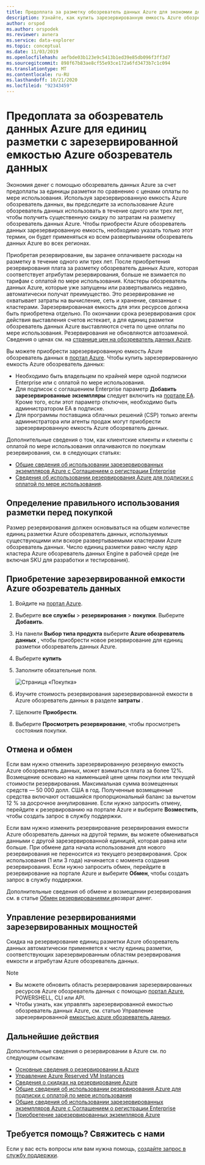 ```yaml
---
title: Предоплата за разметку обозреватель данных Azure для экономии денег
description: Узнайте, как купить зарезервированную емкость Azure обозреватель данных, чтобы сэкономить на стоимости Azure обозреватель данных.
author: orspod
ms.author: orspodek
ms.reviewer: avnera
ms.service: data-explorer
ms.topic: conceptual
ms.date: 11/03/2019
ms.openlocfilehash: aefbde03b123e9c5413b1ed39e85db096f3ff3d7
ms.sourcegitcommit: 898f67b83ae8cf55e93ce172a6fd3473b7c1c094
ms.translationtype: MT
ms.contentlocale: ru-RU
ms.lasthandoff: 10/21/2020
ms.locfileid: "92343459"
---
```

# <a name="prepay-for-azure-data-explorer-markup-units-with-azure-data-explorer-reserved-capacity"></a>Предоплата за обозреватель данных Azure для единиц разметки с зарезервированной емкостью Azure обозреватель данных

Экономия денег с помощью обозреватель данных Azure за счет предоплаты за единицы разметки по сравнению с ценами оплаты по мере использования. Используя зарезервированную емкость Azure обозреватель данных, вы предследите за использование Azure обозреватель данных использовать в течение одного или трех лет, чтобы получить существенную скидку по затратам на разметку обозреватель данных Azure. Чтобы приобрести Azure обозреватель данных зарезервированную емкость, необходимо указать только этот термин, он будет применяться ко всем развертываниям обозреватель данных Azure во всех регионах.

Приобретая резервирование, вы заранее оплачиваете расходы на разметку в течение одного или трех лет. После приобретения резервирования плата за разметку обозреватель данных Azure, которая соответствует атрибутам резервирования, больше не взимается по тарифам с оплатой по мере использования. Кластеры обозреватель данных Azure, которые уже запущены или развертывались недавно, автоматически получат преимущество. Это резервирование не охватывает затраты на вычисление, сеть и хранение, связанные с кластерами. Зарезервированная емкость для этих ресурсов должна быть приобретена отдельно. По окончании срока резервирования срок действия выставления счетов истекает, а для единиц разметки обозреватель данных Azure выставляются счета по цене оплаты по мере использования. Резервирования не обновляются автозаменой. Сведения о ценах см. на [странице цен на обозреватель данных Azure](https://azure.microsoft.com/pricing/details/data-explorer/).

Вы можете приобрести зарезервированную емкость Azure обозреватель данных в [портал Azure](https://portal.azure.com). Чтобы купить зарезервированную емкость Azure обозреватель данных:

* Необходимо быть владельцем по крайней мере одной подписки Enterprise или с оплатой по мере использования.
* Для подписок с соглашением Enterprise параметр **Добавить зарезервированные экземпляры** следует включить на [портале EA](https://ea.azure.com). Кроме того, если этот параметр отключен, необходимо быть администратором EA в подписке.
* Для программы поставщика облачных решений (CSP) только агенты администратора или агенты продаж могут приобрести зарезервированную емкость Azure обозреватель данных.

Дополнительные сведения о том, как клиентские клиенты и клиенты с оплатой по мере использования оплачиваются по покупкам резервирования, см. в следующих статьях:
* [Общие сведения об использовании зарезервированных экземпляров Azure с Соглашением о регистрации Enterprise](/azure/cost-management-billing/reservations/understand-reserved-instance-usage-ea) 
* [Сведения об использовании резервирования Azure для подписки с оплатой по мере использования](/azure/cost-management-billing/reservations/understand-reserved-instance-usage).

## <a name="determine-the-right-markup-usage-before-purchase"></a>Определение правильного использования разметки перед покупкой

Размер резервирования должен основываться на общем количестве единиц разметки Azure обозреватель данных, используемых существующими или вскоре развертываемыми кластерами Azure обозреватель данных. Число единиц разметки равно числу ядер кластера Azure обозреватель данных Engine в рабочей среде (не включая SKU для разработки и тестирования). 

## <a name="buy-azure-data-explorer-reserved-capacity"></a>Приобретение зарезервированной емкости Azure обозреватель данных

1. Войдите на [портал Azure](https://portal.azure.com).
1. Выберите **все службы**  >  **резервирования**  >  **покупки**. Выберите **Добавить**.
1. На панели **Выбор типа продукта** выберите **Azure обозреватель данных** , чтобы приобрести новое резервирование для единиц разметки обозреватель данных Azure. 
1. Выберите **купить**
1. Заполните обязательные поля. 

    ![Страница «Покупка»](media/pricing-reserved-capacity/purchase-page.png)

1. Изучите стоимость резервирования зарезервированной емкости в Azure обозреватель данных в разделе **затраты** .
1. Щелкните **Приобрести**.
1. Выберите **Просмотреть резервирование**, чтобы просмотреть состояния покупки.

## <a name="cancellations-and-exchanges"></a>Отмена и обмен

Если вам нужно отменить зарезервированную резервную емкость Azure обозреватель данных, может взиматься плата за более 12%. Возмещение основано на наименьшей цене цены покупки или текущей стоимости резервирования. Максимальная сумма возмещенных средств — 50 000 долл. США в год. Полученные возмещенные средства включают оставшийся пропорциональный баланс за вычетом 12 % за досрочное аннулирование. Если нужно запросить отмену, перейдите к резервированию на портале Azure и выберите **Возместить**, чтобы создать запрос в службу поддержки.

Если вам нужно изменить резервирование резервирования емкости Azure обозреватель данных на другой термин, вы можете обмениваться данными с другой зарезервированной единицей, которая равна или больше. При обмене дата начала использования для нового резервирования не переносится из текущего резервирования. Срок использования (1 или 3 года) начинается с момента создания резервирования. Если нужно запросить обмен, перейдите в резервирование на портале Azure и выберите **Обмен**, чтобы создать запрос в службу поддержки.

Дополнительные сведения об обмене и возмещении резервирования см. в статье [Обмен резервированиями и](/azure/cost-management-billing/reservations/exchange-and-refund-azure-reservations)возврат денег.

## <a name="manage-your-reserved-capacity-reservation"></a>Управление резервированиями зарезервированных мощностей

Скидка на резервирование единиц разметки Azure обозреватель данных автоматически применяется к числу единиц разметки, соответствующих зарезервированным областям резервирования емкости и атрибутам Azure обозреватель данных. 


> [!NOTE]
> * Вы можете обновить область резервирования зарезервированных ресурсов Azure обозреватель данных с помощью [портал Azure](https://portal.azure.com), POWERSHELL, CLI или API.
> * Чтобы узнать, как управлять зарезервированной емкостью обозреватель данных Azure, см. статью Управление зарезервированной [емкостью azure обозреватель данных](/azure/cost-management-billing/reservations/understand-azure-data-explorer-reservation-charges).

## <a name="next-steps"></a>Дальнейшие действия

Дополнительные сведения о резервировании в Azure см. по следующим ссылкам:

* [Основные сведения о резервировании в Azure](/azure/cost-management-billing/reservations/save-compute-costs-reservations)
* [Управление Azure Reserved VM Instances](/azure/cost-management-billing/reservations/manage-reserved-vm-instance)
* [Сведения о скидках на резервирование Azure](/azure/cost-management-billing/reservations/understand-reservation-charges)
* [Общие сведения об использовании резервирования Azure для подписки с оплатой по мере использования](/azure/cost-management-billing/reservations/understand-reserved-instance-usage)
* [Общие сведения об использовании зарезервированных экземпляров Azure с Соглашением о регистрации Enterprise](/azure/cost-management-billing/reservations/understand-reserved-instance-usage-ea)
* [Приобретение зарезервированных экземпляров Azure](/partner-center/azure-reservations)

## <a name="need-help-contact-us"></a>Требуется помощь? Свяжитесь с нами

Если у вас есть вопросы или вам нужна помощь, [создайте запрос в службу поддержки](https://portal.azure.com/#blade/Microsoft_Azure_Support/HelpAndSupportBlade/newsupportrequest).